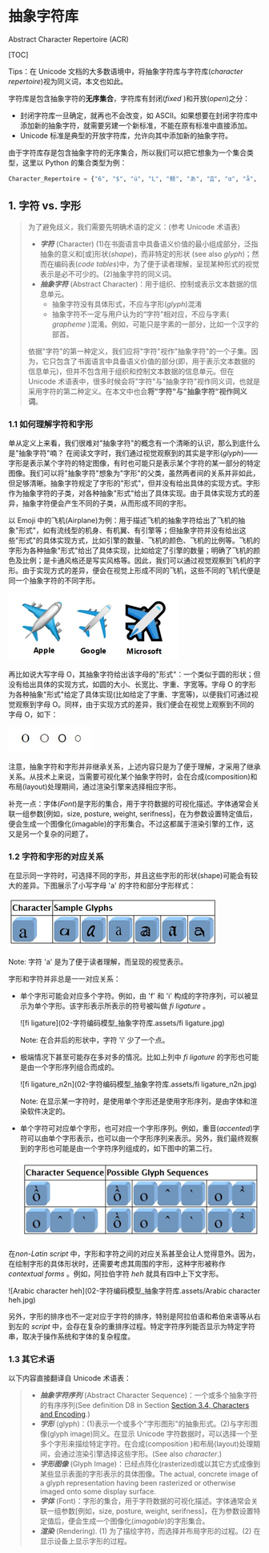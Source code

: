 # 抽象字符库

Abstract Character Repertoire (ACR)

[TOC]

Tips：在 Unicode 文档的大多数语境中，将抽象字符库与字符库(*character repertoire*)视为同义词，本文也如此。

字符库是包含抽象字符的**无序集合**，字符库有封闭(*fixed* )和开放(*open*)之分：

- 封闭字符库一旦确定，就再也不会改变，如 ASCII。如果想要在封闭字符库中添加新的抽象字符，就需要另建一个新标准，不能在原有标准中直接添加。
- Unicode 标准是典型的开放字符库，允许向其中添加新的抽象字符。

由于字符库存是包含抽象字符的无序集合，所以我们可以把它想象为一个集合类型，这里以 Python 的集合类型为例：

```python
Character_Repertoire = {"6", "$", "ü", "L", "鲸", "あ", "Д", "α", "å", "😯", ...}
```

## 1. 字符 vs. 字形

> 为了避免歧义，我们需要先明确术语的定义：(参考 Unicode 术语表)
>
> - ***字符*** (Character) (1)在书面语言中具备语义价值的最小组成部分，泛指抽象的意义和[或]形状(*shape*)，而非特定的形状 (see also *glyph*)；然而在编码表(*code tables*)中，为了便于读者理解，呈现某种形式的视觉表示是必不可少的。(2)抽象字符的同义词。
> - ***抽象字符*** (Abstract Character)：用于组织、控制或表示文本数据的信息单元。
>   - 抽象字符没有具体形式，不应与字形(*glyph*)混淆
>   - 抽象字符不一定与用户认为的“字符”相对应，不应与字素( *grapheme* )混淆。例如，可能只是字素的一部分，比如一个汉字的部首。
>
> 依据"字符"的第一种定义，我们应将"字符"视作"抽象字符"的一个子集。因为，它只包含了书面语言中具备语义价值的部分(即，用于表示文本数据的信息单元)，但并不包含用于组织和控制文本数据的信息单元。但在 Unicode 术语表中，很多时候会将"字符"与"抽象字符"视作同义词，也就是采用字符的第二种定义。在本文中也会**将"字符"与"抽象字符"视作同义词**。

### 1.1 如何理解字符和字形

单从定义上来看，我们很难对"抽象字符"的概念有一个清晰的认识，那么到底什么是"抽象字符"喃？
在阅读文字时，我们通过视觉观察到的其实是字形(*glyph*)——字形是表示某个字符的特定图像，有时也可能只是表示某个字符的某一部分的特定图像。我们可以将"抽象字符"想象为"字形"的父类，虽然两者间的关系并非如此，但足够清晰。抽象字符规定了字形的"形式"，但并没有给出具体的实现方式。字形作为抽象字符的子类，对各种抽象"形式"给出了具体实现。由于具体实现方式的差异，抽象字符便会产生不同的子类，从而形成不同的字形。

以 Emoji 中的飞机(Airplane)为例：用于描述飞机的抽象字符给出了飞机的抽象"形式"，如有流线型的机身、有机翼、有引擎等；但抽象字符并没有给出这些"形式"的具体实现方式，比如引擎的数量、飞机的颜色、飞机的比例等。飞机的字形为各种抽象"形式"给出了具体实现，比如给定了引擎的数量；明确了飞机的颜色及比例；是卡通风格还是写实风格等。因此，我们可以通过视觉观察到飞机的字形。由于实现方式的差异，便会在视觉上形成不同的飞机，这些不同的飞机代便是同一个抽象字符的不同字形。

![emoji_airplane](02-字符编码模型_抽象字符库.assets/emoji_airplane.jpg)

再比如说大写字母 O，其抽象字符给出该字母的"形式"：一个类似于圆的形状；但没有给出具体的实现方式，如圆的大小、长宽比、字重、字宽等。字母 O 的字形为各种抽象"形式"给定了具体实现(比如给定了字重、字宽等)，以便我们可通过视觉观察到字母 O。同样，由于实现方式的差异，我们便会在视觉上观察到不同的字母 O，如下：

![不同字体的字母O](02-字符编码模型_抽象字符库.assets/不同字体的字母O.jpg)

注意，抽象字符和字形并非继承关系，上述内容只是为了便于理解，才采用了继承关系。从技术上来说，当需要可视化某个抽象字符时，会在合成(composition)和布局(layout)处理期间，通过渲染引擎来选择相应字形。

补充一点：字体(*Font*)是字形的集合，用于字符数据的可视化描述。字体通常会关联一组参数[例如，size, posture, weight, serifness]，在为参数设置特定值后，便会生成一个图像化(imagable)的字形集合。不过这都属于渲染引擎的工作，这又是另一个复杂的问题了。

### 1.2 字符和字形的对应关系

在显示同一字符时，可选择不同的字形，并且这些字形的形状(shape)可能会有较大的差异。下图展示了小写字母 'a' 的字符和部分字形样式：

![字符和字形_a](02-字符编码模型_抽象字符库.assets/字符和字形_a.jpg)

Note: 字符 'a' 是为了便于读者理解，而呈现的视觉表示。

字形和字符并非总是一一对应关系：

- 单个字形可能会对应多个字符。例如，由 'f' 和 'i' 构成的字符序列，可以被显示为单个字形。该字形表示所表示的符号被叫做 *fi ligature* 。

  ![fi ligature](02-字符编码模型_抽象字符库.assets/fi ligature.jpg)

  Note: 在合并后的形状中，字符 'i' 少了一个点。

- 极端情况下甚至可能存在多对多的情况。比如上列中 *fi ligature* 的字形也可能是由一个字形序列组合而成的。

  ![fi ligature_n2n](02-字符编码模型_抽象字符库.assets/fi ligature_n2n.jpg)

  Note: 在显示某一字符时，是使用单个字形还是使用字形序列，是由字体和渲染软件决定的。

- 单个字符可对应单个字形，也可对应一个字形序列。例如，重音(*accented*)字符可以由单个字形表示，也可以由一个字形序列来表示。另外，我们最终观察到的字形也可能是由一个字符序列组成的，如下图中的第二行。

  ![重音字符](02-字符编码模型_抽象字符库.assets/重音字符.jpg)

在*non-Latin script* 中，字形和字符之间的对应关系甚至会让人觉得意外。因为，在绘制字形的具体形状时，还需要考虑其周围的字形，这种字形被称作 *contextual forms* 。例如，阿拉伯字符 *heh* 就具有四中上下文字形。

![Arabic character heh](02-字符编码模型_抽象字符库.assets/Arabic character heh.jpg)



另外，字形的排序也不一定对应于字符的排序，特别是阿拉伯语和希伯来语等从右到左的 *script* 中，会存在复杂的重排序过程。特定字符序列能否显示为特定字符串，取决于操作系统和字体的复杂程度。

### 1.3 其它术语

以下内容直接翻译自 Unicode 术语表：

> - ***抽象字符序列*** (Abstract Character Sequence)：一个或多个抽象字符的有序序列(See definition D8 in Section [Section 3.4, Characters and Encoding](http://www.unicode.org/versions/latest/ch03.pdf#G2212).) 
> - ***字形*** (glyph)：(1)表示一个或多个"字形图形"的抽象形式。(2)与字形图像(glyph image)同义。在显示 Unicode 字符数据时，可以选择一个至多个字形来描绘特定字符。在合成(composition )和布局(layout)处理期间，会通过渲染引擎选择这些字形。(See also *character*.)
> - ***字形图像*** (Glyph Image)：已经点阵化(rasterized)或以其它方式成像到某些显示表面的字形表示的具体图像。The actual, concrete image of a glyph representation having been rasterized or otherwise imaged onto some display surface.
> - ***字体*** (Font)：字形的集合，用于字符数据的可视化描述。字体通常会关联一组参数[例如，size, posture, weight, serifness]，在为参数设置特定值后，便会生成一个图像化(*imagable*)的字形集合。
> - ***渲染*** (Rendering). (1) 为了描绘字符，而选择并布局字形的过程。(2) 在显示设备上显示字形的过程。
